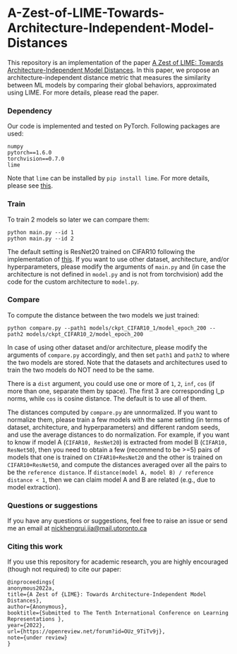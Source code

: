 # A-Zest-of-LIME-Towards-Architecture-Independent-Model-Distances

This repository is an implementation of the paper [A Zest of LIME: Towards Architecture-Independent Model Distances](https://openreview.net/forum?id=OUz_9TiTv9j). In this paper, we propose an architecture-independent distance metric that measures the similarity between ML models by comparing their global behaviors, approximated using LIME. For more details, please read the paper.


### Dependency
Our code is implemented and tested on PyTorch. Following packages are used:
```
numpy
pytorch==1.6.0
torchvision==0.7.0
lime
```
Note that `lime` can be installed by `pip install lime`. For more details, please see [this](https://github.com/marcotcr/lime).

### Train
To train 2 models so later we can compare them:
```
python main.py --id 1
python main.py --id 2
```
The default setting is ResNet20 trained on CIFAR10 following the implementation of [this](https://github.com/akamaster/pytorch_resnet_cifar10). If you want to use other dataset, architecture, and/or hyperparameters, please modify the arguments of `main.py` and (in case the architecture is not defined in `model.py` and is not from torchvision) add the code for the custom architecture to `model.py`.


### Compare
To compute the distance between the two models we just trained:
```
python compare.py --path1 models/ckpt_CIFAR10_1/model_epoch_200 --path2 models/ckpt_CIFAR10_2/model_epoch_200
```

In case of using other dataset and/or architecture, please modify the arguments of `compare.py` accordingly, and then set `path1` and `path2` to where the two models are stored. Note that the datasets and architectures used to train the two models do NOT need to be the same.

There is a `dist` argument, you could use one or more of `1`, `2`, `inf`, `cos` (if more than one, separate them by space). The first 3 are corresponding l_p norms, while `cos` is cosine distance. The default is to use all of them.

The distances computed by `compare.py` are unnormalized. If you want to normalize them, please train a few models with the same setting (in terms of dataset, architecture, and hyperparameters) and different random seeds, and use the average distances to do normalization. For example, if you want to know if model A (`CIFAR10, ResNet20`) is extracted from model B (`CIFAR10, ResNet50`), then you need to obtain a few (recommend to be >=5) pairs of models that one is trained on `CIFAR10+ResNet20` and the other is trained on `CIFAR10+ResNet50`, and compute the distances averaged over all the pairs to be the `reference distance`. If `distance(model A, model B) / reference distance < 1`, then we can claim model A and B are related (e.g., due to model extraction).


### Questions or suggestions
If you have any questions or suggestions, feel free to raise an issue or send me an email at nickhengrui.jia@mail.utoronto.ca


### Citing this work
If you use this repository for academic research, you are highly encouraged (though not required) to cite our paper:
```
@inproceedings{
anonymous2022a,
title={A Zest of {LIME}: Towards Architecture-Independent Model Distances},
author={Anonymous},
booktitle={Submitted to The Tenth International Conference on Learning Representations },
year={2022},
url={https://openreview.net/forum?id=OUz_9TiTv9j},
note={under review}
}
```
